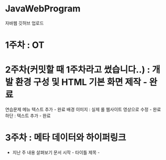 # JavaWebProgram

자바웹 깃허브 업로드

# 1주차 : OT

# 2주차(커밋할 때 1주차라고 썼습니다..) : 개발 환경 구성 및 HTML 기본 화면 제작 - 완료

연습문제
메뉴 텍스트 추가 - 완료
배경 이미지 : 실제 롤 웹사이트 영상으로 수정 - 완료
하단 : 텍스트 추가 - 완료

# 3주차 : 메타 데이터와 하이퍼링크

- 지난 주 내용 살펴보기
  문서 시작 - <html>
  타이틀 제목 - <title>
  문서 몸체 - <body>
  문장 정렬 - <div>
  문장 크기 - <h1> ~ <h6>
  이미지 삽입 - <img>
  밑줄 - <hr>

- 이번주 진도

  하이퍼링크 <a>로 <img>를 감싸 클릭했을 때 지정한 주소가 열리도록 설정
  <table>태그로 표 생성 및 표 배경, 색상, 크기 지정
  colspan, rowspan
  부트스트랩 연동, 네비게이션 바, 드롭다운 메뉴

- 3주차 응용문제 풀기
  표 작성 후 이미지, '롤 웹사이트 접속하기' 텍스트에 하이퍼링크 달기 완료

- 3주차 연습문제
  1. 네이게이션 바 메뉴 드롭다운 메뉴 3개에 링크 추가
     완료 : 롤 커뮤니티 , 다운로드, 깃허브 페이지로 이동하도록 각 주소 추가
  2. 네비게이션 바 색상 변경
     완료 : 색상 dark로 변경
  3. 테이블에 색상 적용하기
     완료 : table-primary 색으로 변경

# 4주차 : 자바스크립트 기초

- 지난 주 내용 살펴보기
  메타 태그의 추가 위치는? - <head>태그 내부
  하이퍼링크 - <a>
  Link와 하이퍼링크의 차이점? - Link: 외부 데이터를 참조하는 태그 / <a> : 웹사이트에 접근하는 태그
  Bootstrap연동에 추가된 태그 3가지 : link, script, meta
  기본 레이아웃 영역을 무엇이라 하는가? : <div> 태그/ 전체 구조를 의미한다면 header, main, footer
  디자인 템플릿 지정에 필요한 것은? : meta-viewport, css, script
  표 병합을 위한 속성 2가지 : colspan, rowspan

- 이번주 진도
  자바 스크립트와 html 연동 방법 - script태그
  document / getElementById / addEventListener
  alert
  defer속성

- 4주차 연습문제
  자바스크립트 수정하기
  1. 현재 클릭 이벤트 식별자 값 : search_btn
     js 식별자값 search_button_msg로 수정완료
  2. html 버튼 클릭 id 식별자 동일하게 수정완료
  3. search_message() 2개 이상 추가완료
     추가 시 에러 발생 X
     우선순위는 가장 마지막에 작성된 함수가 앞의 함수를 덮어써 가장 높음
  4. search_message()에 변수를 추가
     let변수 활용하여 문자열 "검색을 수행합니다"를 msg변수로 저장 완료
     alert(msg)로 변수를 출력하는 형태로 수정
     .
- 응용문제 풀기 (pdf에 없음)

# 5주차 : 자바스크립트 기초 2

- 지난주 내용 살펴보기
  자바스크립트를 추가하는 태그? - <script>
  파일로 작성된 자바스크립트는 어디에 추가되는가? - <head>태그 내부
  자바스크립트가 제어하느 ㄴ트리구조 문서를 무엇이라 하는가? - DOM
  자바스크립트 변수 선언 방법 3가지 - let, const, var
  ES6 표준 이후 안전성을 위해 추가된 변수 선언 방식은? - let, const
  문서의 최상위 문서의 객체 이름은? - document
  문서의 객체 식별자를 인식하는 메서드는? - getElementById
  마우스 이벤트중 더블 클릭의 이름은? - dbclick

- 이번주 진도
  데이터 타입
  popup창 구현
  popup창에 날짜 함수 추가
  이미지 호버 기능

- 5주차 연습문제
  자바스크립트 수정하기

  1. 공백 검사 결과 문자 길이 0이면 함수 중단.
     trim()으로 앞뒤 공백을 제거하고, if문으로 검색어의 길이가 0일때 검색어를 입력하라는 alert와 함께 false 반환
  2. 비속어 검사 결과 비속어가 포함되면 함수 중단.
     if문과 반복문으로 배열 내에 있는 비속어가 감지되면 부적절한 단어가 포함됐다는 alert와 함께 fasle 반환

- 응용 문제 풀기 (pdf에 없음)
